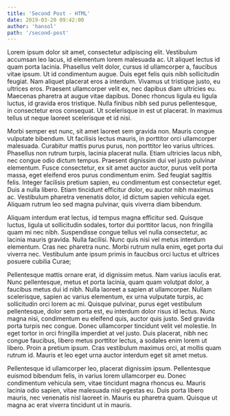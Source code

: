 ```yaml
---
title: 'Second Post - HTML'
date: 2019-03-20 09:42:00
author: 'hansol'
path: '/second-post'
---
```


Lorem ipsum dolor sit amet, consectetur adipiscing elit. Vestibulum accumsan leo lacus, id elementum lorem malesuada ac. Ut aliquet lectus id quam porta lacinia. Phasellus velit dolor, cursus id ullamcorper a, faucibus vitae ipsum. Ut id condimentum augue. Duis eget felis quis nibh sollicitudin feugiat. Nam aliquet placerat eros a interdum. Vivamus ut tristique justo, eu ultrices eros. Praesent ullamcorper velit ex, nec dapibus diam ultricies eu. Maecenas pharetra at augue vitae dapibus. Donec rhoncus ligula eu ligula luctus, id gravida eros tristique. Nulla finibus nibh sed purus pellentesque, in consectetur eros consequat. Ut scelerisque in est ut placerat. In maximus tellus ut neque laoreet scelerisque et id nisi.

Morbi semper est nunc, sit amet laoreet sem gravida non. Mauris congue vulputate bibendum. Ut facilisis lectus mauris, in porttitor orci ullamcorper malesuada. Curabitur mattis purus purus, non porttitor leo varius ultrices. Phasellus non rutrum turpis, lacinia placerat nulla. Etiam ultricies lacus nibh, nec congue odio dictum tempus. Praesent dignissim dui vel justo pulvinar elementum. Fusce consectetur, ex sit amet auctor auctor, purus velit porta massa, eget eleifend eros purus condimentum enim. Sed feugiat sagittis felis. Integer facilisis pretium sapien, eu condimentum est consectetur eget. Duis a nulla libero. Etiam tincidunt efficitur dolor, eu auctor nibh maximus ac. Vestibulum pharetra venenatis dolor, id dictum sapien vehicula eget. Aliquam rutrum leo sed magna pulvinar, quis viverra diam bibendum.

Aliquam interdum erat lectus, id tempus magna efficitur sed. Quisque luctus, ligula ut sollicitudin sodales, tortor dui porttitor lacus, non fringilla quam mi nec nibh. Suspendisse congue tellus vel nulla consectetur, ac lacinia mauris gravida. Nulla facilisi. Nunc quis nisi vel metus interdum elementum. Cras nec pharetra nunc. Morbi rutrum nulla enim, eget porta dui viverra nec. Vestibulum ante ipsum primis in faucibus orci luctus et ultrices posuere cubilia Curae;

Pellentesque mattis ornare erat, id dignissim metus. Nam varius iaculis erat. Nunc pellentesque, metus et porta lacinia, quam quam volutpat dolor, a faucibus metus dui id nibh. Nulla laoreet a sapien at ullamcorper. Nullam scelerisque, sapien ac varius elementum, ex urna vulputate turpis, ac sollicitudin orci lorem ac mi. Quisque pulvinar, purus eget vestibulum pellentesque, dolor sem porta est, eu interdum dolor risus id lectus. Nunc magna nisi, condimentum eu eleifend quis, auctor quis justo. Sed gravida porta turpis nec congue. Donec ullamcorper tincidunt velit vel molestie. In eget tortor in orci fringilla imperdiet at vel justo. Duis placerat, nibh nec congue faucibus, libero metus porttitor lectus, a sodales enim lorem ut libero. Proin a pretium ipsum. Cras vestibulum maximus orci, at mollis quam rutrum id. Mauris et leo eget urna auctor interdum eget sit amet metus.

Pellentesque id ullamcorper leo, placerat dignissim ipsum. Pellentesque euismod bibendum felis, in varius lorem ullamcorper eu. Donec condimentum vehicula sem, vitae tincidunt magna rhoncus eu. Mauris lacinia odio sapien, vitae malesuada nisl egestas eu. Duis porta libero mauris, nec venenatis nisl laoreet in. Mauris eu pharetra quam. Quisque ut magna ac erat viverra tincidunt ut in mauris.